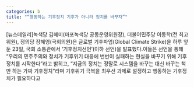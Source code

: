 ```yaml
---
categories: b
title: "“행동하는 기후정치 기후가 아니라 정치를 바꾸자”"
---
```

[뉴스데일리]녹색당 김혜미(마포녹색당 공동운영위원장), 더불어민주당 이동학(전 최고위원), 정의당 장혜영(국회의원)은 글로벌 기후파업(Global Climate Strike)을 하루 앞둔 23일, 국회 소통관에서 ‘기후정치선언’(이하 선언)을 발표했다.이들은 선언을 통해 “우리의 민주주의와 정치가 기후위기 대응에 번번이 실패하는 현실을 바꾸기 위해 기후정치를 시작한다”라고 밝히고, “지금의 정치는 정말로 시스템을 바꾸는 대신 바꾸는 척만 하는 가짜 기후정치”라며 기후위기 극복을 최우선 과제로 설정하고 행동하는 기후정치가 필요하다고